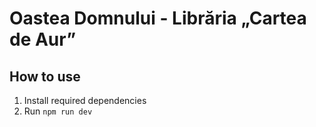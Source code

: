 # Oastea Domnului - Librăria „Cartea de Aur”

## How to use

1.  Install required dependencies
2.  Run `npm run dev`

